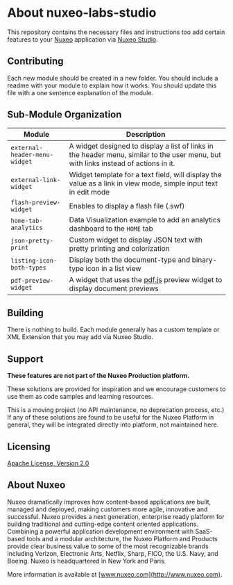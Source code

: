 # About **nuxeo-labs-studio**

This repository contains the necessary files and instructions too add certain features to your [Nuxeo](http://www.nuxo.com) application via [Nuxeo Studio](http://www.nuxeo.com/products/studio/).

## Contributing

Each new module should be created in a new folder. You should include a readme with your module to explain how it works. You should update this file with a one sentence explanation of the module.

## Sub-Module Organization

Module | Description
--- | ---
`external-header-menu-widget` | A widget designed to display a list of links in the header menu, similar to the user menu, but with links instead of actions in it.
`external-link-widget` | Widget template for a text field, will display the value as a link in view mode, simple input text in edit mode
`flash-preview-widget` | Enables to display a flash file (.swf)
`home-tab-analytics` | Data Visualization example to add an analytics dashboard to the `HOME` tab
`json-pretty-print` | Custom widget to display JSON text with pretty printing and colorization
`listing-icon-both-types` | Display both the document-type and binary-type icon in a list view
`pdf-preview-widget` | A widget that uses the [pdf.js](https://mozilla.github.io/pdf.js/) preview widget to display document previews

## Building

There is nothing to build. Each module generally has a custom template or XML Extension that you may add via Nuxeo Studio.

## Support

**These features are not part of the Nuxeo Production platform.**

These solutions are provided for inspiration and we encourage customers to use them as code samples and learning resources.

This is a moving project (no API maintenance, no deprecation process, etc.) If any of these solutions are found to be useful for the Nuxeo Platform in general, they will be integrated directly into platform, not maintained here.


## Licensing

[Apache License, Version 2.0](http://www.apache.org/licenses/LICENSE-2.0)


## About Nuxeo

Nuxeo dramatically improves how content-based applications are built, managed and deployed, making customers more agile, innovative and successful. Nuxeo provides a next generation, enterprise ready platform for building traditional and cutting-edge content oriented applications. Combining a powerful application development environment with SaaS-based tools and a modular architecture, the Nuxeo Platform and Products provide clear business value to some of the most recognizable brands including Verizon, Electronic Arts, Netflix, Sharp, FICO, the U.S. Navy, and Boeing. Nuxeo is headquartered in New York and Paris.

More information is available at [www.nuxeo.com](http://www.nuxeo.com).
